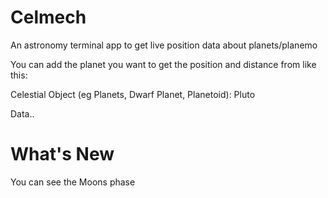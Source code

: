# Celmech
An astronomy terminal app to get live position data about planets/planemo

You can add the planet you want to get the position and distance from like this:

Celestial Object (eg Planets, Dwarf Planet, Planetoid): Pluto

Data..


# What's New

You can see the Moons phase
